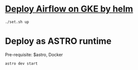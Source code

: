 # [Deploy Airflow on GKE by helm](https://towardsdatascience.com/deploying-airflow-on-google-kubernetes-engine-with-helm-28c3d9f7a26b)

```
./set.sh up
```

# Deploy as ASTRO runtime
Pre-requisite: $astro, Docker
```
astro dev start
```
